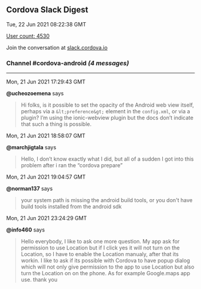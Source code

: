 ## Cordova Slack Digest
Tue, 22 Jun 2021 08:22:38 GMT

[User count: 4530](https://cordova.slack.com/)


Join the conversation at [slack.cordova.io](http://slack.cordova.io/)

### __Channel #cordova-android__ _(4 messages)_
---

Mon, 21 Jun 2021 17:29:43 GMT

__@ucheozoemena__ says 
> Hi folks, is it possible to set the opacity of the Android web view itself, perhaps via a `&lt;preference&gt;` element in the `config.xml`, or via a plugin? I’m using the ionic-webview plugin but the docs don’t indicate that such a thing is possible. 
> 

Mon, 21 Jun 2021 18:58:07 GMT

__@marchjigtala__ says 
> Hello, I don’t know exactly what I did, but all of a sudden I got into this problem after i ran the “cordova prepare”
> 

Mon, 21 Jun 2021 19:04:57 GMT

__@norman137__ says 
> your system path is missing the android build tools, or you don't have build tools installed from the android sdk
> 

Mon, 21 Jun 2021 23:24:29 GMT

__@info460__ says 
> Hello everybody, I like to ask one more question.
> My app ask for permission to use Location  but if I click yes it will not turn on the Location, so I have to enable the Location manualy, after that its workin. I like to ask if its possible with Cordova to have popup dialog which will not only give permission to the app to use Location but also turn the Location on on the phone. As for example Google.maps app use. thank you
> 
